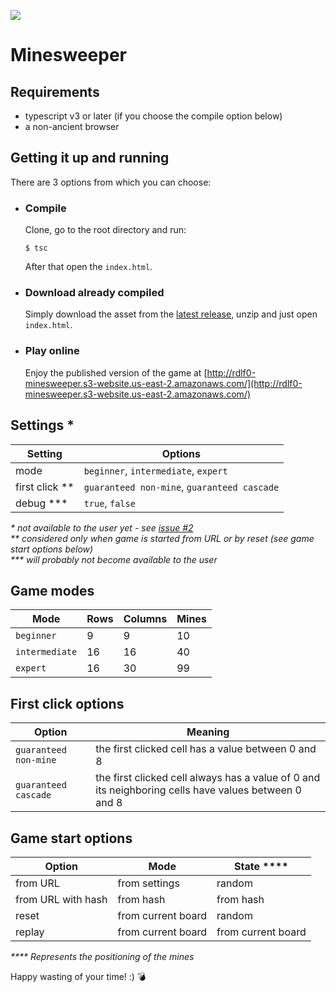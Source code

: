 ![](https://github.com/rdlf0/minesweeper/workflows/CI/CD/badge.svg)

# Minesweeper
## Requirements
- typescript v3 or later (if you choose the compile option below)
- a non-ancient browser

## Getting it up and running
There are 3 options from which you can choose:
- ### Compile
    Clone, go to the root directory and run:  
    ```
    $ tsc
    ```
    After that open the `index.html`.
- ### Download already compiled
    Simply download the asset from the [latest release](https://github.com/rdlf0/minesweeper/releases/latest), unzip and just open `index.html`.
- ### Play online  
    Enjoy the published version of the game at [http://rdlf0-minesweeper.s3-website.us-east-2.amazonaws.com/](http://rdlf0-minesweeper.s3-website.us-east-2.amazonaws.com/)

## Settings *
| Setting | Options |
| ------- | ------- |
| mode | `beginner`, `intermediate`, `expert` |
| first click ** | `guaranteed non-mine`, `guaranteed cascade` |
| debug *** | `true`, `false` |

_* not available to the user yet - see [issue #2](https://github.com/rdlf0/minesweeper/issues/2)_  
_** considered only when game is started from URL or by reset (see game start options below)_  
_*** will probably not become available to the user_

## Game modes
| Mode | Rows | Columns | Mines |
| ------ | ---- | ----- | ----- |
| `beginner` | 9 | 9 | 10 |
| `intermediate` | 16 | 16 | 40 |
| `expert` | 16 | 30 | 99 |

## First click options
| Option | Meaning |
| ------ | ------- |
| `guaranteed non-mine` | the first clicked cell has a value between 0 and 8 |
| `guaranteed cascade` | the first clicked cell always has a value of 0 and its neighboring cells have values between 0 and 8 |

## Game start options
| Option | Mode | State **** |
| ------ | ---- | ----- |
| from URL | from settings | random |
| from URL with hash | from hash | from hash |
| reset | from current board | random |
| replay | from current board | from current board |

_**** Represents the positioning of the mines_

Happy wasting of your time! :) 💣
